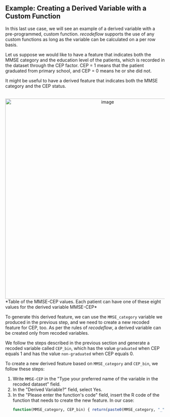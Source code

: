 ## Example: Creating a Derived Variable with a Custom Function

In this last use case, we will see an example of a derived variable with a pre-programmed, custom function. *recodeflow* supports the use of any custom functions as long as the variable can be calculated on a per row basis.

Let us suppose we would like to have a feature that indicates both the MMSE category and the education level of the patients, which is recorded in the dataset through the CEP factor. CEP = 1 means that the patient graduated from primary school, and CEP = 0 means he or she did not.

It might be useful to have a derived feature that indicates both the MMSE category and the CEP status.


<br>

<div style="text-align: center;">
<img width="631" alt="image" src="https://github.com/user-attachments/assets/c727d0fb-5a4e-4bec-8d57-60ec4759e8da">
</div>
*Table of the MMSE-CEP values. Each patient can have one of these eight values for the derived variable MMSE-CEP*

To generate this derived feature, we can use the `MMSE_category` variable we produced in the previous step, and we need to create a new recoded feature for CEP, too. As per the rules of *recodeflow*, a derived variable can be created only from recoded variables.

We follow the steps described in the previous section and generate a recoded variable called `CEP_bin`, which has the value `graduated` when CEP equals 1 and has the value `non-graduated` when CEP equals 0.

To create a new derived feature based on `MMSE_category` and `CEP_bin`, we follow these steps:

1. Write `MMSE-CEP` in the "Type your preferred name of the variable in the recoded dataset" field.
2. In the "Derived Variable?" field, select Yes.
3. In the "Please enter the function's code" field, insert the R code of the function that needs to create the new feature. In our case:
   ```r
   function(MMSE_category, CEP_bin) { return(paste0(MMSE_category, "_", CEP_bin)) }

